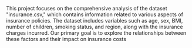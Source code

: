 This project focuses on the comprehensive analysis of the dataset "insurance.csv," which contains information related to various aspects of insurance policies. The dataset includes variables such as age, sex, BMI, number of children, smoking status, and region, along with the insurance charges incurred. Our primary goal is to explore the relationships between these factors and their impact on insurance costs
